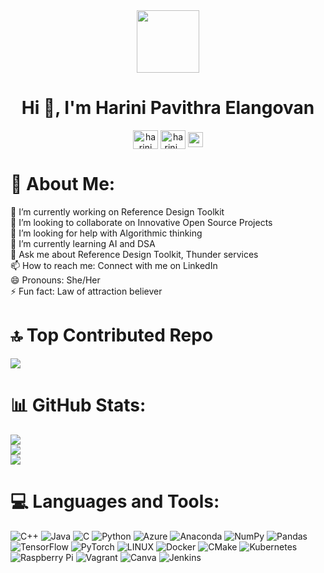 <div id="header" align="center">
  <img src="https://media4.giphy.com/media/USV0ym3bVWQJJmNu3N/giphy.gif?cid=ecf05e472xcsx0rlpzhhw2tvcslftgy9kldydn55gomybw2x&ep=v1_gifs_search&rid=giphy.gif" width="100"/>
</div>

<h1 align="center">Hi 👋, I'm Harini Pavithra Elangovan</h1>
<p align="center">
<a href="https://linkedin.com/in/harini pavithra elangovan" target="blank"><img align="center" src="https://raw.githubusercontent.com/rahuldkjain/github-profile-readme-generator/master/src/images/icons/Social/linked-in-alt.svg" alt="harini pavithra elangovan" height="30" width="40" /></a>
<a href="https://www.leetcode.com/harini_pavithra" target="blank"><img align="center" src="https://raw.githubusercontent.com/rahuldkjain/github-profile-readme-generator/master/src/images/icons/Social/leet-code.svg" alt="harini_pavithra" height="30" width="40" /></a> 
<a href="https://github.com/Harini-Pavithra"><img align="center" width="24px" src="https://cdn.jsdelivr.net/npm/simple-icons@v3/icons/github.svg" /></a></p>

# 💫 About Me:
🔭 I’m currently working on Reference Design Toolkit<br>👯 I’m looking to collaborate on Innovative Open Source Projects<br>🤝 I’m looking for help with Algorithmic thinking<br>🌱 I’m currently learning AI and DSA<br>💬 Ask me about Reference Design Toolkit, Thunder services<br>📫 How to reach me: Connect with me on LinkedIn<br>😄 Pronouns: She/Her<br>⚡ Fun fact: Law of attraction believer

# 🔝 Top Contributed Repo
![](https://github-contributor-stats.vercel.app/api?username=Harini-Pavithra&limit=5&theme=dark&combine_all_yearly_contributions=true)

# 📊 GitHub Stats:
![](https://github-readme-stats.vercel.app/api?username=Harini-Pavithra&theme=dark&hide_border=false&include_all_commits=false&count_private=false)<br/>
![](https://github-readme-streak-stats.herokuapp.com/?user=Harini-Pavithra&theme=dark&hide_border=false)<br/>
![](https://github-readme-stats.vercel.app/api/top-langs/?username=Harini-Pavithra&theme=dark&hide_border=false&include_all_commits=false&count_private=false&layout=compact)

# 💻 Languages and Tools:
![C++](https://img.shields.io/badge/c++-%2300599C.svg?style=for-the-badge&logo=c%2B%2B&logoColor=white) ![Java](https://img.shields.io/badge/java-%23ED8B00.svg?style=for-the-badge&logo=java&logoColor=white) ![C](https://img.shields.io/badge/c-%2300599C.svg?style=for-the-badge&logo=c&logoColor=white) ![Python](https://img.shields.io/badge/python-3670A0?style=for-the-badge&logo=python&logoColor=ffdd54) ![Azure](https://img.shields.io/badge/azure-%230072C6.svg?style=for-the-badge&logo=azure-devops&logoColor=white) ![Anaconda](https://img.shields.io/badge/Anaconda-%2344A833.svg?style=for-the-badge&logo=anaconda&logoColor=white) ![NumPy](https://img.shields.io/badge/numpy-%23013243.svg?style=for-the-badge&logo=numpy&logoColor=white) ![Pandas](https://img.shields.io/badge/pandas-%23150458.svg?style=for-the-badge&logo=pandas&logoColor=white) ![TensorFlow](https://img.shields.io/badge/TensorFlow-%23FF6F00.svg?style=for-the-badge&logo=TensorFlow&logoColor=white) ![PyTorch](https://img.shields.io/badge/PyTorch-%23EE4C2C.svg?style=for-the-badge&logo=PyTorch&logoColor=white) ![LINUX](https://img.shields.io/badge/Linux-FCC624?style=for-the-badge&logo=linux&logoColor=black) ![Docker](https://img.shields.io/badge/docker-%230db7ed.svg?style=for-the-badge&logo=docker&logoColor=white) ![CMake](https://img.shields.io/badge/CMake-%23008FBA.svg?style=for-the-badge&logo=cmake&logoColor=white) ![Kubernetes](https://img.shields.io/badge/kubernetes-%23326ce5.svg?style=for-the-badge&logo=kubernetes&logoColor=white) ![Raspberry Pi](https://img.shields.io/badge/-RaspberryPi-C51A4A?style=for-the-badge&logo=Raspberry-Pi) ![Vagrant](https://img.shields.io/badge/vagrant-%231563FF.svg?style=for-the-badge&logo=vagrant&logoColor=white) ![Canva](https://img.shields.io/badge/Canva-%2300C4CC.svg?style=for-the-badge&logo=Canva&logoColor=white) ![Jenkins](https://img.shields.io/badge/jenkins-%232C5263.svg?style=for-the-badge&logo=jenkins&logoColor=white)
